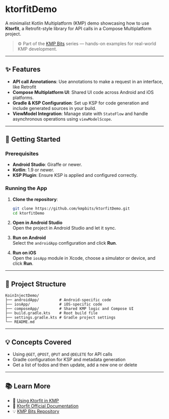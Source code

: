 # ktorfitDemo

A minimalist Kotlin Multiplatform (KMP) demo showcasing how to use **Ktorfit**, a Retrofit-style library for API calls in a Compose Multiplatform project.

> ⚙️ Part of the [KMP Bits](https://github.com/kmpbits) series — hands-on examples for real-world KMP development.

---

## ✨ Features

- **API call Annotations**: Use annotations to make a request in an interface, like Retrofit
- **Compose Multiplatform UI**: Shared UI code across Android and iOS platforms.
- **Gradle & KSP Configuration**: Set up KSP for code generation and include generated sources in your build.
- **ViewModel Integration**: Manage state with `StateFlow` and handle asynchronous operations using `viewModelScope`.

---

## 🚀 Getting Started

### Prerequisites

- **Android Studio**: Giraffe or newer.
- **Kotlin**: 1.9 or newer.
- **KSP Plugin**: Ensure KSP is applied and configured correctly.

### Running the App

1. **Clone the repository**:

    ```bash
    git clone https://github.com/kmpbits/ktorfitDemo.git
    cd ktorfitDemo
    ```

2. **Open in Android Studio**  
   Open the project in Android Studio and let it sync.

3. **Run on Android**  
   Select the `androidApp` configuration and click **Run**.

4. **Run on iOS**  
   Open the `iosApp` module in Xcode, choose a simulator or device, and click **Run**.

---

## 🧩 Project Structure

```
KoinInjectDemo/
├── androidApp/         # Android-specific code
├── iosApp/             # iOS-specific code
├── composeApp/         # Shared KMP logic and Compose UI
├── build.gradle.kts    # Root build file
├── settings.gradle.kts # Gradle project settings
└── README.md
```

---

## 💡 Concepts Covered

- Using `@GET`, `@POST`, `@PUT` and `@DELETE` for API calls
- Gradle configuration for KSP and metadata generation
- Get a list of todos and then update, add a new one or delete
---

## 📚 Learn More

- 📖 [Using Ktorfit in KMP](https://medium.com/@kmpbits/ktorfit-kotlin-multiplatform-retrofit-like-networking-for-kmp-apps-6afea2499166)
- 🧰 [Ktorfit Official Documentation](https://foso.github.io/Ktorfit/)
- 💡 [KMP Bits Repository](https://github.com/kmpbits)
